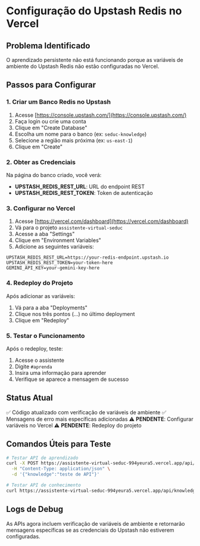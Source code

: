 # Configuração do Upstash Redis no Vercel

## Problema Identificado
O aprendizado persistente não está funcionando porque as variáveis de ambiente do Upstash Redis não estão configuradas no Vercel.

## Passos para Configurar

### 1. Criar um Banco Redis no Upstash

1. Acesse [https://console.upstash.com/](https://console.upstash.com/)
2. Faça login ou crie uma conta
3. Clique em "Create Database"
4. Escolha um nome para o banco (ex: `seduc-knowledge`)
5. Selecione a região mais próxima (ex: `us-east-1`)
6. Clique em "Create"

### 2. Obter as Credenciais

Na página do banco criado, você verá:
- **UPSTASH_REDIS_REST_URL**: URL do endpoint REST
- **UPSTASH_REDIS_REST_TOKEN**: Token de autenticação

### 3. Configurar no Vercel

1. Acesse [https://vercel.com/dashboard](https://vercel.com/dashboard)
2. Vá para o projeto `assistente-virtual-seduc`
3. Acesse a aba "Settings"
4. Clique em "Environment Variables"
5. Adicione as seguintes variáveis:

```
UPSTASH_REDIS_REST_URL=https://your-redis-endpoint.upstash.io
UPSTASH_REDIS_REST_TOKEN=your-token-here
GEMINI_API_KEY=your-gemini-key-here
```

### 4. Redeploy do Projeto

Após adicionar as variáveis:
1. Vá para a aba "Deployments"
2. Clique nos três pontos (...) no último deployment
3. Clique em "Redeploy"

### 5. Testar o Funcionamento

Após o redeploy, teste:
1. Acesse o assistente
2. Digite `#aprenda`
3. Insira uma informação para aprender
4. Verifique se aparece a mensagem de sucesso

## Status Atual

✅ Código atualizado com verificação de variáveis de ambiente
✅ Mensagens de erro mais específicas adicionadas
⚠️ **PENDENTE**: Configurar variáveis no Vercel
⚠️ **PENDENTE**: Redeploy do projeto

## Comandos Úteis para Teste

```bash
# Testar API de aprendizado
curl -X POST https://assistente-virtual-seduc-994yeura5.vercel.app/api/learn \
  -H "Content-Type: application/json" \
  -d '{"knowledge":"teste de API"}'

# Testar API de conhecimento
curl https://assistente-virtual-seduc-994yeura5.vercel.app/api/knowledge
```

## Logs de Debug

As APIs agora incluem verificação de variáveis de ambiente e retornarão mensagens específicas se as credenciais do Upstash não estiverem configuradas.
